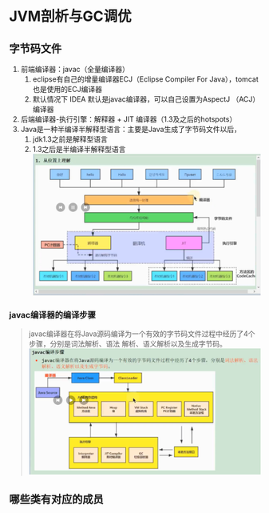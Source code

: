 
# JVM剖析与GC调优

##  字节码文件

1. 前端编译器：javac（全量编译器）
    1. eclipse有自己的增量编译器ECJ（Eclipse Compiler For Java），tomcat也是使用的ECJ编译器
    2. 默认情况下 IDEA 默认是javac编译器，可以自己设置为AspectJ （ACJ）编译器
2. 后端编译器-执行引擎：解释器 + JIT 编译器（1.3及之后的hotspots）
3. Java是一种半编译半解释型语言：主要是Java生成了字节码文件以后，
   1. jdk1.3之前是解释型语言
   2. 1.3之后是半编译半解释型语言
![class文件的编译器（执行引擎）.png](note_image/class%E6%96%87%E4%BB%B6%E7%9A%84%E7%BC%96%E8%AF%91%E5%99%A8%EF%BC%88%E6%89%A7%E8%A1%8C%E5%BC%95%E6%93%8E%EF%BC%89.png)

### javac编译器的编译步骤

> javac编译器在将Java源码编译为一个有效的字节码文件过程中经历了4个步骤，分别是词法解析、语法
解析、语义解析以及生成字节码。
![javac编译器的编译步骤.png](note_image/javac%E7%BC%96%E8%AF%91%E5%99%A8%E7%9A%84%E7%BC%96%E8%AF%91%E6%AD%A5%E9%AA%A4.png)

## 哪些类有对应的成员